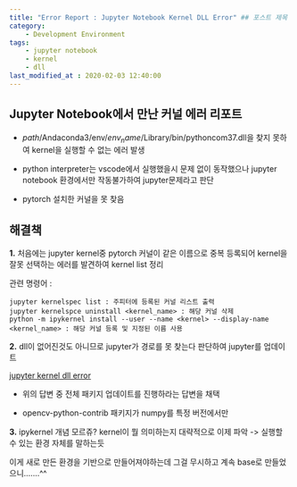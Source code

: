 ```yaml
---
title: "Error Report : Jupyter Notebook Kernel DLL Error" ## 포스트 제목
category:
    - Development Environment
tags:
    - jupyter notebook
    - kernel
    - dll
last_modified_at : 2020-02-03 12:40:00
---
```


## Jupyter Notebook에서 만난 커널 에러 리포트

- $path$/Andaconda3/env/$env_name$/Library/bin/pythoncom37.dll을 찾지 못하여 kernel을 실행할 수 없는 에러 발생

- python interpreter는 vscode에서 실행했을시 문제 없이 동작했으나 jupyter notebook 환경에서만 작동불가하여 jupyter문제라고 판단

- pytorch 설치한 커널을 못 찾음


## 해결책

**1\.** 처음에는 jupyter kernel중 pytorch 커널이 같은 이름으로 중복 등록되어 kernel을 잘못 선택하는 에러를 발견하여 kernel list 정리

관련 명령어 :

```
jupyter kernelspec list : 주피터에 등록된 커널 리스트 출력
jupyter kernelspce uninstall <kernel_name> : 해당 커널 삭제
python -m ipykernel install --user --name <kernel> --display-name <kernel_name> : 해당 커널 등록 및 지정된 이름 사용
```

**2\.** dll이 없어진것도 아니므로 jupyter가 경로를 못 찾는다 판단하여 jupyter를 업데이트 

[jupyter kernel dll error](https://stackoverflow.com/questions/46353215/import-error-dll-load-failed-in-jupyter-notebook-but-working-in-py-file)

- 위의 답변 중 전체 패키지 업데이트를 진행하라는 답변을 채택

- opencv-python-contrib 패키지가 numpy를 특정 버전에서만 


**3\.** ipykernel 개념 모르쥬? kernel이 뭘 의미하는지 대략적으로 이제 파악 -> 실행할 수 있는 환경 자체를 말하는듯

이게 새로 만든 환경을 기반으로 만들어져야하는데 그걸 무시하고 계속 base로 만들었으니.......^^

